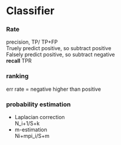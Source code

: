 ﻿Classifier
==========

### Rate

precision, TP/ TP+FP  
Truely predict positive, so subtract positive  
Falsely predict positive, so subtract negative  
**recall** TPR

### ranking

err rate = negative higher than positive

### probability estimation

-	Laplacian correction  
	N_i+1/S+k
-	m-estimation  
	Ni+mpi_i/S+m
